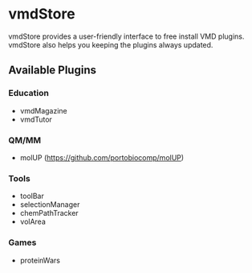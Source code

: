 # vmdStore
vmdStore provides a user-friendly interface to free install VMD plugins. vmdStore also helps you keeping the plugins always updated. 

## Available Plugins
### Education
 - vmdMagazine
 - vmdTutor
### QM/MM
 - molUP (https://github.com/portobiocomp/molUP)
 
### Tools
 - toolBar
 - selectionManager
 - chemPathTracker
 - volArea

### Games
 - proteinWars
